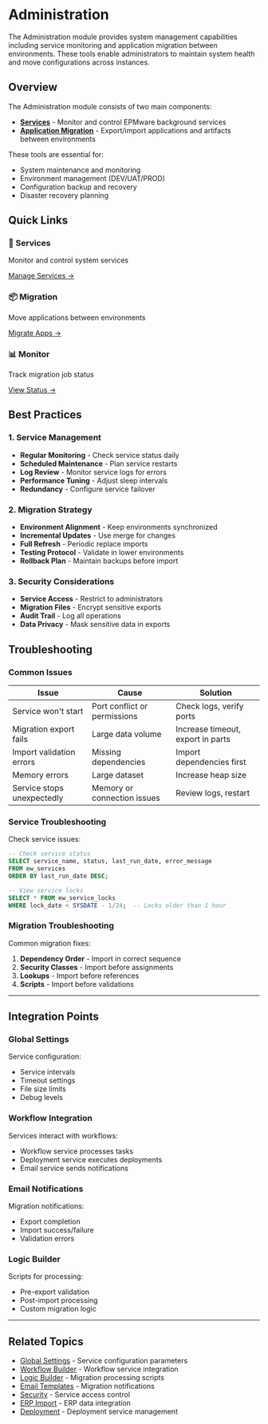 # Administration

The Administration module provides system management capabilities including service monitoring and application migration between environments. These tools enable administrators to maintain system health and move configurations across instances.

## Overview

The Administration module consists of two main components:

- **[Services](#services)** - Monitor and control EPMware background services
- **[Application Migration](#application-migration)** - Export/import applications and artifacts between environments

These tools are essential for:
- System maintenance and monitoring
- Environment management (DEV/UAT/PROD)
- Configuration backup and recovery
- Disaster recovery planning

## Quick Links

<div class="grid cards">
  <div class="card">
    <h3>🔧 Services</h3>
    <p>Monitor and control system services</p>
    <a href="#services" class="md-button">Manage Services →</a>
  </div>
  
  <div class="card">
    <h3>📦 Migration</h3>
    <p>Move applications between environments</p>
    <a href="#application-migration" class="md-button">Migrate Apps →</a>
  </div>
  
  <div class="card">
    <h3>📊 Monitor</h3>
    <p>Track migration job status</p>
    <a href="#monitor" class="md-button">View Status →</a>
  </div>
</div>

## Best Practices

### 1. Service Management

- **Regular Monitoring** - Check service status daily
- **Scheduled Maintenance** - Plan service restarts
- **Log Review** - Monitor service logs for errors
- **Performance Tuning** - Adjust sleep intervals
- **Redundancy** - Configure service failover

### 2. Migration Strategy

- **Environment Alignment** - Keep environments synchronized
- **Incremental Updates** - Use merge for changes
- **Full Refresh** - Periodic replace imports
- **Testing Protocol** - Validate in lower environments
- **Rollback Plan** - Maintain backups before import

### 3. Security Considerations

- **Service Access** - Restrict to administrators
- **Migration Files** - Encrypt sensitive exports
- **Audit Trail** - Log all operations
- **Data Privacy** - Mask sensitive data in exports

## Troubleshooting

### Common Issues

| Issue | Cause | Solution |
|-------|-------|----------|
| Service won't start | Port conflict or permissions | Check logs, verify ports |
| Migration export fails | Large data volume | Increase timeout, export in parts |
| Import validation errors | Missing dependencies | Import dependencies first |
| Memory errors | Large dataset | Increase heap size |
| Service stops unexpectedly | Memory or connection issues | Review logs, restart |

### Service Troubleshooting

Check service issues:
```sql
-- Check service status
SELECT service_name, status, last_run_date, error_message
FROM ew_services
ORDER BY last_run_date DESC;

-- View service locks
SELECT * FROM ew_service_locks
WHERE lock_date < SYSDATE - 1/24;  -- Locks older than 1 hour
```

### Migration Troubleshooting

Common migration fixes:
1. **Dependency Order** - Import in correct sequence
2. **Security Classes** - Import before assignments
3. **Lookups** - Import before references
4. **Scripts** - Import before validations

---

## Integration Points

### Global Settings

Service configuration:
- Service intervals
- Timeout settings
- File size limits
- Debug levels

### Workflow Integration

Services interact with workflows:
- Workflow service processes tasks
- Deployment service executes deployments
- Email service sends notifications

### Email Notifications

Migration notifications:
- Export completion
- Import success/failure
- Validation errors

### Logic Builder

Scripts for processing:
- Pre-export validation
- Post-import processing
- Custom migration logic

---

## Related Topics

- [Global Settings](../global-settings/index.md) - Service configuration parameters
- [Workflow Builder](../workflow/index.md) - Workflow service integration
- [Logic Builder](../logic-builder/index.md) - Migration processing scripts
- [Email Templates](../email-templates/index.md) - Migration notifications
- [Security](../security/index.md) - Service access control
- [ERP Import](../erp-import/index.md) - ERP data integration
- [Deployment](../deployment/index.md) - Deployment service management

